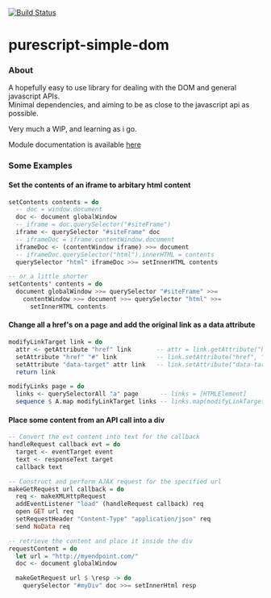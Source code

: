 [![Build Status](http://hades.avoidinspace.com:8080/api/badge/github.com/aktowns/purescript-simple-dom/status.svg?branch=master)](http://hades.avoidinspace.com:8080/github.com/aktowns/purescript-simple-dom)

# purescript-simple-dom

### About

A hopefully easy to use library for dealing with the DOM and general javascript APIs.  
Minimal dependencies, and aiming to be as close to the javascript api as possible.  

Very much a WIP, and learning as i go.

Module documentation is available [here](API.md)

### Some Examples

#### Set the contents of an iframe to arbitary html content

```haskell
setContents contents = do
  -- doc = window.document
  doc <- document globalWindow
  -- iframe = doc.querySelector("#siteFrame")
  iframe <- querySelector "#siteFrame" doc
  -- iframeDoc = iframe.contentWindow.document
  iframeDoc <- (contentWindow iframe) >>= document
  -- iframeDoc.querySelector("html").innerHTML = contents
  querySelector "html" iframeDoc >>= setInnerHTML contents

-- or a little shorter
setContents' contents = do
  document globalWindow >>= querySelector "#siteFrame" >>=
    contentWindow >>= document >>= querySelector "html" >>=
      setInnerHTML contents
```



#### Change all a href's on a page and add the original link as a data attribute

```haskell
modifyLinkTarget link = do
  attr <- getAttribute "href" link       -- attr = link.getAttribute("href")
  setAttribute "href" "#" link           -- link.setAttribute("href", "#")
  setAttribute "data-target" attr link   -- link.setAttribute("data-target", attr)
  return link

modifyLinks page = do
  links <- querySelectorAll "a" page      -- links = [HTMLElement]
  sequence $ A.map modifyLinkTarget links -- links.map(modifyLinkTarget)
```

#### Place some content from an API call into a div

```haskell
-- Convert the evt content into text for the callback
handleRequest callback evt = do
  target <- eventTarget event
  text <- responseText target
  callback text

-- Construct and perform AJAX request for the specified url
makeGetRequest url callback = do
  req <- makeXMLHttpRequest
  addEventListener "load" (handleRequest callback) req
  open GET url req
  setRequestHeader "Content-Type" "application/json" req
  send NoData req

-- retrieve the content and place it inside the div
requestContent = do
  let url = "http://myendpoint.com/"
  doc <- document globalWindow

  makeGetRequest url $ \resp -> do
    querySelector "#myDiv" doc >>= setInnerHtml resp
```
